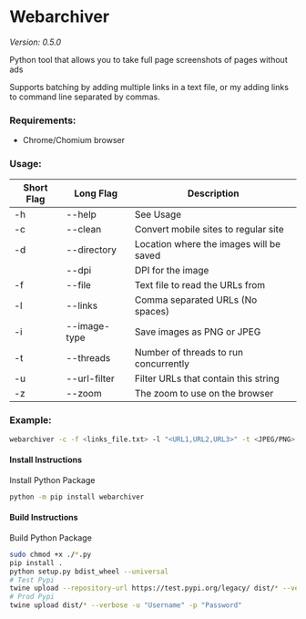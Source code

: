 # Webarchiver
*Version: 0.5.0*

Python tool that allows you to take full page screenshots of pages without ads

Supports batching by adding multiple links in a text file, or my adding links to command line separated by commas.

### Requirements:
- Chrome/Chomium browser

### Usage:
| Short Flag | Long Flag    | Description                             |
|------------|--------------|-----------------------------------------|
| -h         | --help       | See Usage                               |
| -c         | --clean      | Convert mobile sites to regular site    |
| -d         | --directory  | Location where the images will be saved |
|            | --dpi        | DPI for the image                       |
| -f         | --file       | Text file to read the URLs from         |
| -l         | --links      | Comma separated URLs (No spaces)        |
| -i         | --image-type | Save images as PNG or JPEG              |
| -t         | --threads    | Number of threads to run concurrently   |
| -u         | --url-filter | Filter URLs that contain this string    |
| -z         | --zoom       | The zoom to use on the browser          |


### Example:
```bash
webarchiver -c -f <links_file.txt> -l "<URL1,URL2,URL3>" -t <JPEG/PNG> -d "~/Downloads" -z 100 --dpi 1
```

#### Install Instructions
Install Python Package

```bash
python -m pip install webarchiver
```

#### Build Instructions
Build Python Package

```bash
sudo chmod +x ./*.py
pip install .
python setup.py bdist_wheel --universal
# Test Pypi
twine upload --repository-url https://test.pypi.org/legacy/ dist/* --verbose -u "Username" -p "Password"
# Prod Pypi
twine upload dist/* --verbose -u "Username" -p "Password"
```

